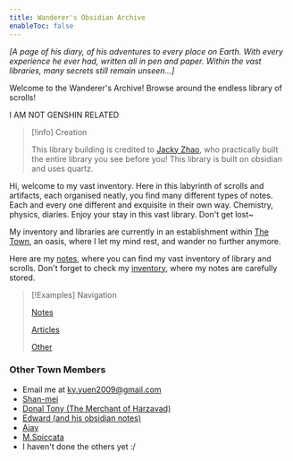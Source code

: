 ```yaml
---
title: Wanderer's Obsidian Archive
enableToc: false
---
```


_[A page of his diary, of his adventures to every place on Earth. With every experience he ever had, written all in pen and paper. Within the vast libraries, many secrets still remain unseen...]_

Welcome to the Wanderer's Archive! Browse around the endless library of scrolls!

I AM NOT GENSHIN RELATED



>[!info] Creation
>
> This library building is credited to [Jacky Zhao](https://quartz.jzhao.xyz/), who practically built the entire library you see before you! This library is built on obsidian and uses quartz.

Hi, welcome to my vast inventory. Here in this labyrinth of scrolls and artifacts, each organised neatly, you find many different types of notes. Each and every one different and exquisite in their own way. Chemistry, physics, diaries. Enjoy your stay in this vast library. Don't get lost~

My inventory and libraries are currently in an establishment within [The Town](town/TheTown), an oasis, where I let my mind rest, and wander no further anymore.

Here are my [notes](notes/notes), where you can find my vast inventory of library and scrolls. Don't forget to check my [inventory](https://www.notion.so/wanderer-inventory/Wanderer-s-Archive-551bf6d3382148678191175b1123296f?pvs=4), where my notes are carefully stored.

>[!Examples] Navigation
>
>[Notes](notes/notes)
>
>[Articles](articles/articles)
>
>[Other](other.md)



### Other Town Members
- Email me at ky.yuen2009@gmail.com
- [Shan-mei](https://shan-mei.github.io/shanmeis-notes/)
- [Donal Tony (The Merchant of Harzavad)](https://harzavad.github.io/the-merchant/)
- [Edward (and his obsidian notes)](https://edsobsidiannotes.netlify.app/)
- [Ajay](https://rjdjcool3.github.io/baju-s/)
- [M.Spiccata](https://spicata.99000000.xyz/)
- I haven't done the others yet :/
